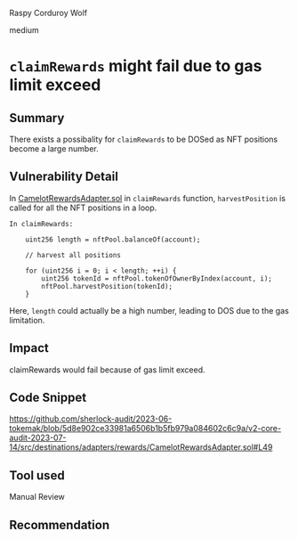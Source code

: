 Raspy Corduroy Wolf

medium

# `claimRewards` might fail due to gas limit exceed
## Summary
There exists a possibality for `claimRewards` to be DOSed as NFT positions become a large number.

## Vulnerability Detail

In [CamelotRewardsAdapter.sol](https://github.com/sherlock-audit/2023-06-tokemak/blob/5d8e902ce33981a6506b1b5fb979a084602c6c9a/v2-core-audit-2023-07-14/src/destinations/adapters/rewards/CamelotRewardsAdapter.sol#L49) in `claimRewards` function, `harvestPosition` is called for all the NFT positions in a loop.

```solidity
In claimRewards:

    uint256 length = nftPool.balanceOf(account);

    // harvest all positions

    for (uint256 i = 0; i < length; ++i) {
        uint256 tokenId = nftPool.tokenOfOwnerByIndex(account, i);
        nftPool.harvestPosition(tokenId);
    }
```

Here, `length` could actually be a high number, leading to DOS due to the gas limitation.

## Impact
claimRewards would fail because of gas limit exceed.

## Code Snippet
https://github.com/sherlock-audit/2023-06-tokemak/blob/5d8e902ce33981a6506b1b5fb979a084602c6c9a/v2-core-audit-2023-07-14/src/destinations/adapters/rewards/CamelotRewardsAdapter.sol#L49


## Tool used
Manual Review

## Recommendation